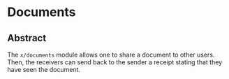 <!--
order: 0
title: Documents Overview
parent:
  title: "Documents"
-->

# Documents 

## Abstract

The `x/documents` module allows one to share a document to other users.
Then, the receivers can send back to the sender a receipt stating that they have seen the document.
